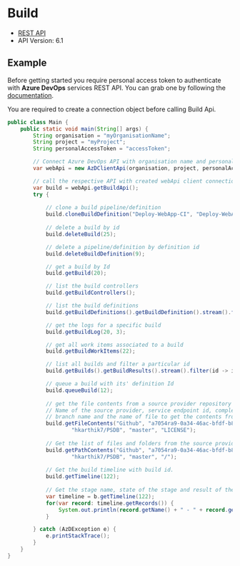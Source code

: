 # Build

- [REST API](https://docs.microsoft.com/en-us/rest/api/azure/devops/build/builds?view=azure-devops-rest-6.1)
- API Version: 6.1

## Example

Before getting started you require personal access token to authenticate with **Azure DevOps** services REST API.
You can grab one by following the [documentation](https://docs.microsoft.com/en-us/azure/devops/organizations/accounts/use-personal-access-tokens-to-authenticate?WT.mc_id=docs-github-dbrown&view=azure-devops&tabs=preview-page).

You are required to create a connection object before calling Build Api.

```java
public class Main {
    public static void main(String[] args) {
        String organisation = "myOrganisationName";
        String project = "myProject";
        String personalAccessToken = "accessToken";

        // Connect Azure DevOps API with organisation name and personal access token.
        var webApi = new AzDClientApi(organisation, project, personalAccessToken);

        // call the respective API with created webApi client connection object;
        var build = webApi.getBuildApi();
        try {
            
            // clone a build pipeline/definition
            build.cloneBuildDefinition("Deploy-WebApp-CI", "Deploy-WebApp-CI-Copy");
        
            // delete a build by id
            build.deleteBuild(25);

            // delete a pipeline/definition by definition id
            build.deleteBuildDefinition(9);

            // get a build by Id
            build.getBuild(20);

            // list the build controllers
            build.getBuildControllers();

            // list the build definitions
            build.getBuildDefinitions().getBuildDefinition().stream().forEach(System.out::println);

            // get the logs for a specific build
            build.getBuildLog(20, 3);

            // get all work items associated to a build
            build.getBuildWorkItems(22);

            // list all builds and filter a particular id
            build.getBuilds().getBuildResults().stream().filter(id -> id.getId() == 22).forEach(System.out::println);

            // queue a build with its' definition Id
            build.queueBuild(12);
            
            // get the file contents from a source provider repository
            // Name of the source provider, service endpoint id, complete name of repository name,
            // branch name and the name of file to get the contents from.
            build.getFileContents("Github", "a7054ra9-0a34-46ac-bfdf-b8a1da865tdfd6",
                    "hkarthik7/PSDB", "master", "LICENSE");
            
            // Get the list of files and folders from the source provider repository path
            build.getPathContents("Github", "a7054ra9-0a34-46ac-bfdf-b8a1da865tdfd6",
                    "hkarthik7/PSDB", "master", "/");
            
            // Get the build timeline with build id.
            build.getTimeline(122);
            
            // Get the stage name, state of the stage and result of the stage from build timeline API
            var timeline = b.getTimeline(122);
            for(var record: timeline.getRecords()) {
                System.out.println(record.getName() + " - " + record.getState() + " - " + record.getResult());
            }

        } catch (AzDException e) {
            e.printStackTrace();
        }
    }
}
```

